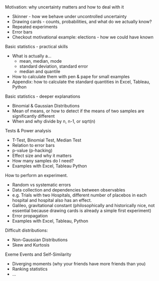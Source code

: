 Motivation: why uncertainty matters and how to deal with it
- Skinner - how we behave under uncontrolled uncertainty
- Drawing cards - counts, probabilities, and what do we actually know?
- Repeated experiments
- Error bars
- Checkout motivational example: elections - how we could have known

Basic statistics - practical skills
- What is actually a...
    - mean, median, mode
    - standard deviation, standard error
    - median and quantile
- How to calculate them with pen & pape for small examples
- Appendix: how to calculate the standard quantities in Excel, Tableau, Python

Basic statistics - deeper explanations
- Binomial & Gaussian Distributions
- Mean of means, or how to detect if the means of two samples are significantly different
- When and why divide by n, n-1, or sqrt(n)

Tests & Power analysis
- T-Test, Binomial Test, Median Test
- Relation to error bars
- p-value (p-hacking)
- Effect size and why it matters
- How many samples do I need?
- Examples with Excel, Tableau Python

How to perform an experiment.
- Random vs systematic errors
- Data collection and dependencies between observables
- e.g. Trials with two Hospitals, different number of placebos in each hospital and hospital also has an effect.
- Galileo, gravitational constant (philosophically and historically nice, not essential because drawing cards is already a simple first experiment)
- Error propagation
- Examples with Excel, Tableau, Python

Difficult distributions: 
- Non-Gaussian Distributions
- Skew and Kurtosis

Exeme Events and Self-Similarity
- Diverging moments (why your friends have more friends than you)
- Ranking statistics
- ...
